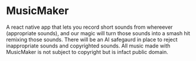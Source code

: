 # MusicMaker
A react native app that lets you record short sounds from whereever (appropriate sounds), and our magic will turn those sounds into a smash hit remixing those sounds. There will be an AI safegaurd in place to reject inappropriate sounds and copyrighted sounds. All music made with MusicMaker is not subject to copyright but is infact public domain.
